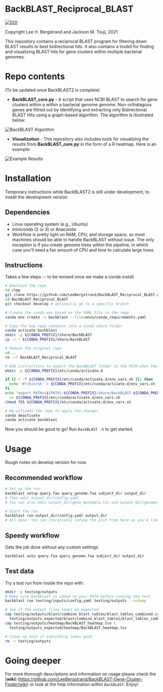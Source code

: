 BackBLAST_Reciprocal_BLAST
==========================
[![DOI](https://zenodo.org/badge/DOI/10.5281/zenodo.3465955.svg)](https://doi.org/10.5281/zenodo.3465955)

Copyright Lee H. Bergstrand and Jackson M. Tsuji, 2021

This repository contains a reciprocal BLAST program for filtering down BLAST results to best bidirectional hits. It also contains a toolkit for finding and visualizing BLAST hits for gene clusters within multiple bacterial genomes.

# Repo contents
(To be updated once BackBLAST2 is complete)

- **BackBLAST_core.py** - A script that uses NCBI BLAST to search for gene clusters within a within a bacterial genome genome. Non-orthalagous genes are filtred out by identifying and extracting only Bidirectional BLAST Hits using a graph-based algorithm. The algorithm is illustrated below:

![BackBLAST Algorithm](https://raw.githubusercontent.com/LeeBergstrand/BackBLAST-Gene-Cluster-Finder/master/Media/BackBLAST-Algorithm.gif)

- **Visualization** - This repository also includes tools for visualizing the results from **BackBLAST_core.py** in the form of a R heatmap. Here is an example:

![Example Results](https://raw.githubusercontent.com/LeeBergstrand/BackBLAST-Gene-Cluster-Finder/master/Media/ExampleResults.jpeg)


# Installation
Temporary instructions while BackBLAST2 is still under development, to install the development version  

## Dependencies
- Linux operating system (e.g., Ubuntu)
- miniconda (2 or 3) or Anaconda
- Workflow is pretty light on RAM, CPU, and storage space, so most machines should be able to handle BackBLAST without issue. The only exception is if you create genome trees within the pipeline, in which case you'll need a fair amount of CPU and time to calculate large trees.

## Instructions
Takes a few steps -- to be revised once we make a conda install.
```bash
# Download the repo
cd /tmp
git clone https://github.com/LeeBergstrand/BackBLAST_Reciprocal_BLAST.git
cd BackBLAST_Reciprocal_BLAST
git checkout develop # optionally go to a specific branch

# Create the conda env based on the YAML file in the repo
conda env create -n backblast --file=envs/conda_requirements.yaml

# Copy the key repo contents into a conda share folder
conda activate backblast
mkdir -p ${CONDA_PREFIX}/share/BackBLAST
cp -r * ${CONDA_PREFIX}/share/BackBLAST

# Remove the original repo
cd ..
rm -rf BackBLAST_Reciprocal_BLAST

# Add instructions to export the BackBLAST folder to the PATH when the repo activates
mkdir -p ${CONDA_PREFIX}/etc/conda/activate.d

if [[ ! -f ${CONDA_PREFIX}/etc/conda/activate.d/env_vars.sh ]]; then
  echo '#!/bin/sh' > ${CONDA_PREFIX}/etc/conda/activate.d/env_vars.sh
fi
echo "export PATH=\${PATH}:${CONDA_PREFIX}/share/BackBLAST:${CONDA_PREFIX}/share/BackBLAST/scripts" \
  >> ${CONDA_PREFIX}/etc/conda/activate.d/env_vars.sh
chmod 755 ${CONDA_PREFIX}/etc/conda/activate.d/env_vars.sh

# Re-activate the repo to apply the changes
conda deactivate
conda activate backblast
```
Now you should be good to go! Run `BackBLAST -h` to get started.


# Usage
Rough notes on develop version for now.

## Recommended workflow
```bash
# Set up the run
backblast setup query.faa query_genome.faa subject_dir output_dir
# Then edit output_dir/config.yaml
# You can also edit output_dir/gene_metadata.tsv and output_dir/genome_metadata.tsv to make the plot look better

# Start the run
backblast run output_dir/config.yaml output_dir
# All done! You can iteratively refine the plot from here as you'd like.
```

## Speedy workflow
Gets the job done without any custom settings
```bash
backblast auto query.faa query_genome.faa subject_dir output_dir
```

## Test data
Try a test run from inside the repo with:
```bash
mkdir -p testing/outputs
# Make sure backblast is added to your PATH before running the test
backblast run testing/inputs/config.yaml testing/outputs --notemp

# See if the output files looks as expected
cmp testing/outputs/blast/combine_blast_tables/blast_tables_combined.csv \
  testing/outputs_expected/blast/combine_blast_tables/blast_tables_combined.csv
cmp testing/outputs/heatmap/BackBLAST_heatmap.tsv \
  testing/outputs_expected/heatmap/BackBLAST_heatmap.tsv

# Clean up test if everything looks good
rm -r testing/outputs
```

# Going deeper
For more thorough descriptions and information on usage please check the [**wiki**] (https://github.com/LeeBergstrand/BackBLAST-Gene-Cluster-Finder/wiki) or look at the help information within `BackBLAST`. Enjoy!

